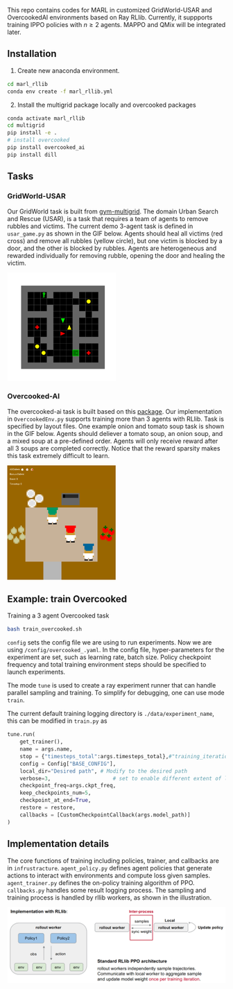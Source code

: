 This repo contains codes for MARL in customized GridWorld-USAR and OvercookedAI environments based on Ray RLlib. Currently, it suppports training IPPO policies with $n \geq 2$ agents. MAPPO and QMix will be integrated later.

## Installation
1. Create new anaconda environment.
```bash
cd marl_rllib
conda env create -f marl_rllib.yml
```
2. Install the multigrid package locally and overcooked packages
```bash
conda activate marl_rllib
cd multigrid
pip install -e .
# install overcooked
pip install overcooked_ai
pip install dill
```

## Tasks

### GridWorld-USAR
Our GridWorld task is built from [gym-multigrid](https://github.com/ArnaudFickinger/gym-multigrid). The domain Urban Search and Rescue (USAR), is a task that requires a team of agents to remove rubbles and victims. The current demo 3-agent task is defined in `usar_game.py` as shown in the GIF below. Agents should heal all victims (red cross) and remove all rubbles (yellow circle), but one victim is blocked by a door, and the other is blocked by rubbles. Agents are heterogeneous and rewarded individually for removing rubble, opening the door and healing the victim.

<img src="./videos/usar_3ag/eval_episode_5.gif" alt="3 agent USAR task" width="250"/>


### Overcooked-AI
The overcooked-ai task is built based on this [package](https://github.com/HumanCompatibleAI/overcooked_ai). Our implementation in `OvercookedEnv.py` supports training more than 3 agents with RLlib. Task is specified by layout files. One example onion and tomato soup task is shown in the GIF below. Agents should deliever a tomato soup, an onion soup, and a mixed soup at a pre-defined order. Agents will only receive reward after all 3 soups are completed correctly. Notice that the reward sparsity makes this task extremely difficult to learn.

<img src="./videos/overcooked_vis2/episode_2.gif" alt="3 agent Overcooked" width="250"/>

## Example: train Overcooked
Training a 3 agent Overcooked task
```bash
bash train_overcooked.sh
```
`config` sets the config file we are using to run experiments. Now we are using `/config/overcooked_.yaml`. In the config file, hyper-parameters for the experiment are set, such as learning rate, batch size. Policy checkpoint frequency and total training environment steps should be specified to launch experiments.

The mode `tune` is used to create a ray experiment runner that can handle parallel sampling and training. To simplify for debugging, one can use mode `train`.

The current default training logging directory is `./data/experiment_name`, this can be modified in `train.py` as
```python
tune.run(
    get_trainer(),
    name = args.name,
    stop = {"timesteps_total":args.timesteps_total},#"training_iteration": args.stop_iters, },
    config = Config["BASE_CONFIG"],
    local_dir="Desired path", # Modify to the desired path
    verbose=3,                    # set to enable different extent of logging.
    checkpoint_freq=args.ckpt_freq,
    keep_checkpoints_num=5,
    checkpoint_at_end=True,
    restore = restore,
    callbacks = [CustomCheckpointCallback(args.model_path)]
)
```

## Implementation details
The core functions of training including policies, trainer, and callbacks are in `infrustracture`. `agent_policy.py` defines agent policies that generate actions to interact with environments and compute loss given samples. `agent_trainer.py` defines the on-policy training algorithm of PPO. `callbacks.py` handles some result logging process. The sampling and training process is handled by rllib workers, as shown in the illustration.

<img src="./figs/rllib.png" alt="3 agent Overcooked" width="800"/>